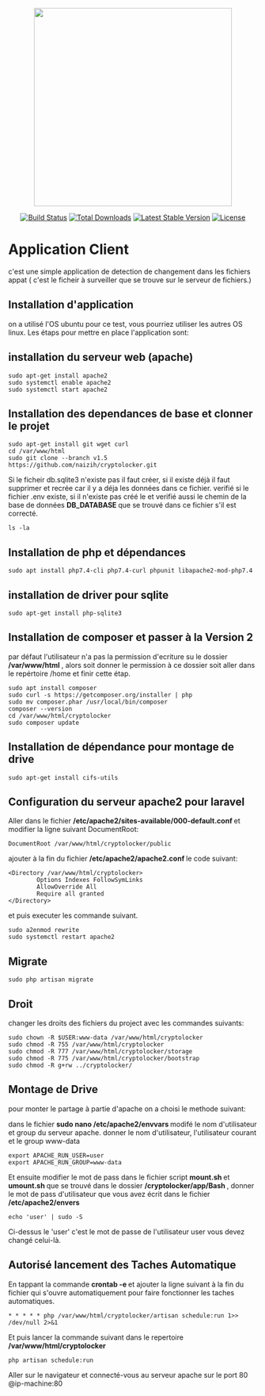 <p align="center"><a href="https://laravel.com" target="_blank"><img src="https://raw.githubusercontent.com/laravel/art/master/logo-lockup/5%20SVG/2%20CMYK/1%20Full%20Color/laravel-logolockup-cmyk-red.svg" width="400"></a></p>

<p align="center">
<a href="https://travis-ci.org/laravel/framework"><img src="https://travis-ci.org/laravel/framework.svg" alt="Build Status"></a>
<a href="https://packagist.org/packages/laravel/framework"><img src="https://img.shields.io/packagist/dt/laravel/framework" alt="Total Downloads"></a>
<a href="https://packagist.org/packages/laravel/framework"><img src="https://img.shields.io/packagist/v/laravel/framework" alt="Latest Stable Version"></a>
<a href="https://packagist.org/packages/laravel/framework"><img src="https://img.shields.io/packagist/l/laravel/framework" alt="License"></a>
</p>

# Application Client
c'est une simple application de detection de changement dans les fichiers appat ( c'est le ficheir à surveiller que se trouve  sur le serveur de fichiers.)



## Installation d'application
on a utilisé l'OS ubuntu pour ce test, vous pourriez utiliser les autres OS linux.
Les étaps pour mettre en place l'application sont:


## installation du serveur web (apache)
```
sudo apt-get install apache2
sudo systemctl enable apache2
sudo systemctl start apache2

```

## Installation des dependances de base et clonner le projet
```
sudo apt-get install git wget curl
cd /var/www/html
sudo git clone --branch v1.5 https://github.com/naizih/cryptolocker.git
```

Si le ficheir db.sqlite3 n'existe pas il faut créer, si il existe déjà il faut supprimer et recrée car il y a déja les données dans ce fichier.
verifié si le fichier .env existe, si il n'existe pas créé le et verifié aussi le chemin de la base de données  <strong> DB_DATABASE </strong> que se trouvé dans ce fichier s'il est correcté.
```
ls -la
```



## Installation de php et dépendances
```
sudo apt install php7.4-cli php7.4-curl phpunit libapache2-mod-php7.4

```

## installation de driver pour sqlite
```
sudo apt-get install php-sqlite3 

```

## Installation de composer et passer à la Version 2

par défaut l'utilisateur n'a pas la permission d'ecriture su le dossier <strong> /var/www/html </strong>, alors soit donner le permission à ce dossier soit aller dans le repértoire /home et finir cette étap.
```
sudo apt install composer
sudo curl -s https://getcomposer.org/installer | php
sudo mv composer.phar /usr/local/bin/composer
composer --version
cd /var/www/html/cryptolocker
sudo composer update
```


## Installation de dépendance pour montage de drive 
```
sudo apt-get install cifs-utils 
```


## Configuration du serveur apache2 pour laravel
Aller dans le fichier <strong> /etc/apache2/sites-available/000-default.conf </strong> et modifier la ligne suivant DocumentRoot:
```
DocumentRoot /var/www/html/cryptolocker/public
```

ajouter à la fin du fichier <strong> /etc/apache2/apache2.conf </strong>  le code suivant: 
```
<Directory /var/www/html/cryptolocker>
        Options Indexes FollowSymLinks
        AllowOverride All
        Require all granted
</Directory>
```

et puis executer les commande suivant.
```
sudo a2enmod rewrite
sudo systemctl restart apache2
```


## Migrate
```
sudo php artisan migrate
```

## Droit
changer les droits des fichiers du project avec les commandes suivants:
```
sudo chown -R $USER:www-data /var/www/html/cryptolocker
sudo chmod -R 755 /var/www/html/cryptolocker
sudo chmod -R 777 /var/www/html/cryptolocker/storage
sudo chmod -R 775 /var/www/html/cryptolocker/bootstrap
sudo chmod -R g+rw ../cryptolocker/
```



## Montage de Drive

pour monter le partage à partie d'apache on a choisi le methode suivant:

dans le fichier <strong> sudo nano /etc/apache2/envvars </strong> modifé le nom d'utilisateur et group du serveur apache.
donner le nom d'utilisateur, l'utilisateur courant et le group www-data

```
export APACHE_RUN_USER=user
export APACHE_RUN_GROUP=www-data

```
Et ensuite modifier le mot de pass dans le fichier script <strong> mount.sh </strong> et <strong> umount.sh </strong> que se trouvé dans le dossier <strong> /cryptolocker/app/Bash </strong>, donner le mot de pass d'utilisateur que vous avez écrit dans le fichier <strong> /etc/apache2/envers </strong>

```
echo 'user' | sudo -S
```
Ci-dessus le 'user' c'est le mot de passe de l'utilisateur user vous devez changé celui-là.



## Autorisé lancement des Taches Automatique

En tappant la commande <strong> crontab -e </strong> et ajouter la ligne suivant à la fin du fichier qui s'ouvre automatiquement pour faire fonctionner les taches automatiques.
```
* * * * * php /var/www/html/cryptolocker/artisan schedule:run 1>> /dev/null 2>&1
```

Et puis lancer la commande suivant dans le repertoire <strong> /var/www/html/cryptolocker </strong>
```
php artisan schedule:run
```
Aller sur le navigateur et connecté-vous au serveur apache sur le port 80
@ip-machine:80
